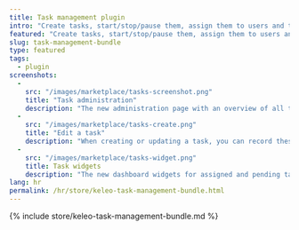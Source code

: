 ```yaml
---
title: Task management plugin
intro: "Create tasks, start/stop/pause them, assign them to users and teams and record times - a todo-list management plugin for Kimai that adds two new dashboard widgets"
featured: "Create tasks, start/stop/pause them, assign them to users and teams - a todo-list management plugin that is connected to your time-tracker and adds two new dashboard widgets"
slug: task-management-bundle
type: featured
tags:
  - plugin
screenshots:
  - 
    src: "/images/marketplace/tasks-screenshot.png"
    title: "Task administration"
    description: "The new administration page with an overview of all tasks with tracked times, status and assignments"
  - 
    src: "/images/marketplace/tasks-create.png"
    title: "Edit a task"
    description: "When creating or updating a task, you can record these fields"
  - 
    src: "/images/marketplace/tasks-widget.png"
    title: Task widgets
    description: "The new dashboard widgets for assigned and pending tasks"
lang: hr
permalink: /hr/store/keleo-task-management-bundle.html
---
```


{% include store/keleo-task-management-bundle.md %}
